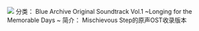 ![](//static.kivo.wiki/images/music/cover/WdmwNukpR1GBqB9xAVjKhtufYXr7Y4BZ.png)
分类： Blue Archive Original Soundtrack Vol.1 ~Longing for the Memorable Days ~
简介：
Mischievous Step的原声OST收录版本
